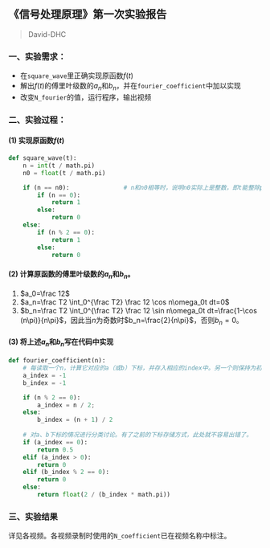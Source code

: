 ## 《信号处理原理》第一次实验报告

>   David-DHC



### 一、实验需求：

-   在`square_wave`里正确实现原函数$f(t)$
-   解出$f(t)$的傅里叶级数的$a_n$和$b_n$，并在`fourier_coefficient`中加以实现
-   改变`N_fourier`的值，运行程序，输出视频



### 二、实验过程：

#### (1) 实现原函数$f(t)$

```python
def square_wave(t):
    n = int(t / math.pi)
    n0 = float(t / math.pi)

    if (n == n0):				# n和n0相等时，说明n0实际上是整数，即t能整除pi。此处需要进行特判。
        if (n == 0):
            return 1
        else:
            return 0
    else:
        if (n % 2 == 0):
            return 1
        else:
            return 0
```



#### (2) 计算原函数的傅里叶级数的$a_n$和$b_n$。

1.   $a_0=\frac 12$
2.   $a_n=\frac T2 \int_0^{\frac T2} \frac 12 \cos n\omega_0t dt=0$
3.   $b_n=\frac T2 \int_0^{\frac T2} \frac 12 \sin n\omega_0t dt=\frac{1-\cos (n\pi)}{n\pi}$，因此当$n$为奇数时$b_n=\frac{2}{n\pi}$，否则$b_n=0$。



#### (3) 将上述$a_n$和$b_n$写在代码中实现

```python
def fourier_coefficient(n):
    # 每读取一个n，计算它对应的a（或b）下标，并存入相应的index中。另一个则保持为初始值-1。
    a_index = -1
    b_index = -1

    if (n % 2 == 0):
        a_index = n / 2;
    else:
        b_index = (n + 1) / 2 
	
    # 对a、b下标的情况进行分类讨论。有了之前的下标存储方式，此处就不容易出错了。
    if (a_index == 0):
        return 0.5
    elif (a_index > 0):
        return 0
    elif (b_index % 2 == 0):
        return 0
    else:
        return float(2 / (b_index * math.pi))
```



### 三、实验结果

详见各视频。各视频录制时使用的`N_coefficient`已在视频名称中标注。

